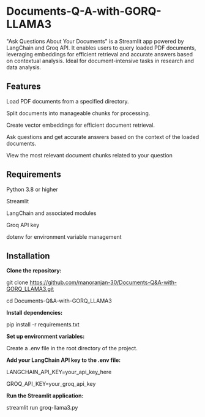 # Documents-Q-A-with-GORQ-LLAMA3
"Ask Questions About Your Documents" is a Streamlit app powered by LangChain and Groq API. It enables users to query loaded PDF documents, leveraging embeddings for efficient retrieval and accurate answers based on contextual analysis. Ideal for document-intensive tasks in research and data analysis.

## Features
Load PDF documents from a specified directory.

Split documents into manageable chunks for processing.

Create vector embeddings for efficient document retrieval.

Ask questions and get accurate answers based on the context of the loaded documents.

View the most relevant document chunks related to your question

## Requirements
Python 3.8 or higher

Streamlit

LangChain and associated modules

Groq API key

dotenv for environment variable management

## Installation
**Clone the repository:**

  git clone https://github.com/manoranjan-30/Documents-Q&A-with-GORQ_LLAMA3.git
 
  cd Documents-Q&A-with-GORQ_LLAMA3

**Install dependencies:**

  pip install -r requirements.txt

**Set up environment variables:**

  Create a .env file in the root directory of the project.

**Add your LangChain API key to the .env file:**

  LANGCHAIN_API_KEY=your_api_key_here

  GROQ_API_KEY=your_groq_api_key

**Run the Streamlit application:**

 streamlit run groq-llama3.py
